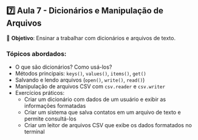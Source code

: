 ## **7️⃣ Aula 7 - Dicionários e Manipulação de Arquivos**
📌 **Objetivo**: Ensinar a trabalhar com dicionários e arquivos de texto.

### **Tópicos abordados:**
- O que são dicionários? Como usá-los?
- Métodos principais: `keys()`, `values()`, `items()`, `get()`
- Salvando e lendo arquivos (`open()`, `write()`, `read()`)
- Manipulação de arquivos CSV com `csv.reader` e `csv.writer`
- Exercícios práticos:
  - Criar um dicionário com dados de um usuário e exibir as informações formatadas
  - Criar um sistema que salva contatos em um arquivo de texto e permite consultá-los
  - Criar um leitor de arquivos CSV que exibe os dados formatados no terminal

